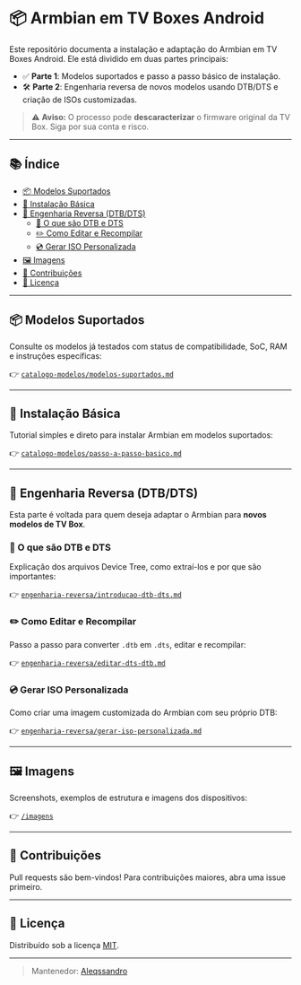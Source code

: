 # 📦 Armbian em TV Boxes Android

Este repositório documenta a instalação e adaptação do Armbian em TV Boxes Android. Ele está dividido em duas partes principais:

- ✅ **Parte 1**: Modelos suportados e passo a passo básico de instalação.
- 🛠️ **Parte 2**: Engenharia reversa de novos modelos usando DTB/DTS e criação de ISOs customizadas.

> ⚠️ **Aviso:** O processo pode **descaracterizar** o firmware original da TV Box. Siga por sua conta e risco.

---

## 📚 Índice

- [📦 Modelos Suportados](#-modelos-suportados)
- [🚀 Instalação Básica](#-instalação-básica)
- [🧠 Engenharia Reversa (DTB/DTS)](#-engenharia-reversa-dtbdts)
  - [📄 O que são DTB e DTS](#-o-que-são-dtb-e-dts)
  - [✏️ Como Editar e Recompilar](#-como-editar-e-recompilar)
  - [💿 Gerar ISO Personalizada](#-gerar-iso-personalizada)
- [🖼️ Imagens](#️-imagens)
- [📌 Contribuições](#-contribuições)
- [📃 Licença](#-licença)

---

## 📦 Modelos Suportados

Consulte os modelos já testados com status de compatibilidade, SoC, RAM e instruções específicas:

👉 [`catalogo-modelos/modelos-suportados.md`](catalogo-modelos/modelos-suportados.md)

---

## 🚀 Instalação Básica

Tutorial simples e direto para instalar Armbian em modelos suportados:

👉 [`catalogo-modelos/passo-a-passo-basico.md`](catalogo-modelos/passo-a-passo-basico.md)

---

## 🧠 Engenharia Reversa (DTB/DTS)

Esta parte é voltada para quem deseja adaptar o Armbian para **novos modelos de TV Box**.

### 📄 O que são DTB e DTS

Explicação dos arquivos Device Tree, como extraí-los e por que são importantes:

👉 [`engenharia-reversa/introducao-dtb-dts.md`](engenharia-reversa/introducao-dtb-dts.md)

### ✏️ Como Editar e Recompilar

Passo a passo para converter `.dtb` em `.dts`, editar e recompilar:

👉 [`engenharia-reversa/editar-dts-dtb.md`](engenharia-reversa/editar-dts-dtb.md)

### 💿 Gerar ISO Personalizada

Como criar uma imagem customizada do Armbian com seu próprio DTB:

👉 [`engenharia-reversa/gerar-iso-personalizada.md`](engenharia-reversa/gerar-iso-personalizada.md)

---

## 🖼️ Imagens

Screenshots, exemplos de estrutura e imagens dos dispositivos:

👉 [`/imagens`](imagens/)

---

## 📌 Contribuições

Pull requests são bem-vindos! Para contribuições maiores, abra uma issue primeiro.

---

## 📃 Licença

Distribuído sob a licença [MIT](LICENSE).

---

> Mantenedor: [Aleqssandro](https://github.com/Aleqssandro)
